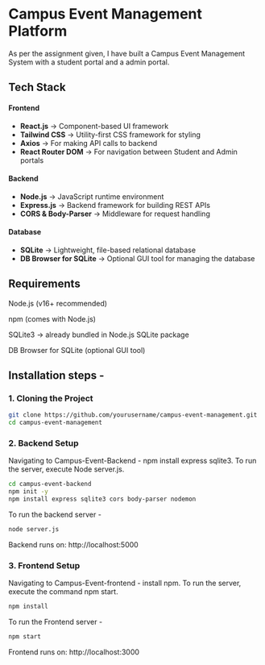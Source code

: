 # Campus Event Management Platform 



As per the assignment given, I have built a Campus Event Management System with a student portal and a admin portal.

## Tech Stack 

#### Frontend
- **React.js** → Component-based UI framework  
- **Tailwind CSS** → Utility-first CSS framework for styling  
- **Axios** → For making API calls to backend  
- **React Router DOM** → For navigation between Student and Admin portals  

#### Backend
- **Node.js** → JavaScript runtime environment  
- **Express.js** → Backend framework for building REST APIs  
- **CORS & Body-Parser** → Middleware for request handling  

#### Database
- **SQLite** → Lightweight, file-based relational database  
- **DB Browser for SQLite** → Optional GUI tool for managing the database  


## Requirements


Node.js (v16+ recommended) 

npm (comes with Node.js)

SQLite3 → already bundled in Node.js SQLite package

DB Browser for SQLite (optional GUI tool) 



## Installation steps -
### 1. Cloning the Project
```bash
git clone https://github.com/yourusername/campus-event-management.git
cd campus-event-management
```

### 2. Backend Setup

Navigating to Campus-Event-Backend - npm install express sqlite3. To run the server, execute Node server.js. 


```bash
cd campus-event-backend
npm init -y
npm install express sqlite3 cors body-parser nodemon
```

To run the backend server - 

```bash
node server.js
```
Backend runs on: http://localhost:5000

### 3. Frontend Setup
   
Navigating to Campus-Event-frontend - install npm. To run the server, execute the command npm start.

```bash
npm install
```

To run the Frontend server - 


```bash
npm start
```
Frontend runs on: http://localhost:3000








